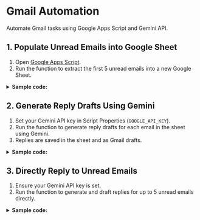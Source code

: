 # Gmail Automation

Automate Gmail tasks using Google Apps Script and Gemini API.

## 1. Populate Unread Emails into Google Sheet

1. Open [Google Apps Script](https://script.google.com/).
2. Run the function to extract the first 5 unread emails into a new Google Sheet.

<details style="margin-bottom: 20px;">
  <summary><span style="font-weight: bold;">Sample code:</span></summary>

```js
function listUnreadEmailsToSheet() {
  // Open or create a Google Sheet
  const spreadsheet = SpreadsheetApp.create(`Unread Emails`);
  const sheet = spreadsheet.getActiveSheet();

  // Clear the sheet before populating new data
  sheet.clear();

  // Add headers to the sheet
  sheet.appendRow([ 'Thread ID', 'Sender Name', 'Sender Email', 'Email Content']);

  // Get the first 5 unread emails
  const threads = GmailApp.getInboxThreads(0, 5); // Get the first 5 threads
  const unreadEmails = threads.flatMap(thread => thread.getMessages().filter(msg => msg.isUnread()));

  unreadEmails.forEach(email => {
    const sender = email.getFrom();
    const subject = email.getSubject();
    const body = email.getPlainBody();
    const threadId = email.getThread().getId(); // Get the thread ID

    // Extract sender name and email
    const senderMatch = sender.match(/(.*)<(.*)>/);
    const senderName = senderMatch ? senderMatch[1].trim() : 'Unknown';
    const senderEmail = senderMatch ? senderMatch[2].trim() : sender;

    // Append the data to the sheet
    sheet.appendRow([threadId, senderName, senderEmail, body]);
  });

  // Log the URL of the active spreadsheet
  const sheetUrl = spreadsheet.getUrl();
  Logger.log('Unread emails have been added to the sheet. Sheet URL: ' + sheetUrl);
}
```
</details>

## 2. Generate Reply Drafts Using Gemini

1. Set your Gemini API key in Script Properties (`GOOGLE_API_KEY`).
2. Run the function to generate reply drafts for each email in the sheet using Gemini.
3. Replies are saved in the sheet and as Gmail drafts.

<details style="margin-bottom: 20px;">
  <summary><span style="font-weight: bold;">Sample code:</span></summary>

```js
const properties = PropertiesService.getScriptProperties().getProperties();
const geminiApiKey = properties['GOOGLE_API_KEY'];
const geminiEndpoint = `https://generativelanguage.googleapis.com/v1beta/models/gemini-2.0-flash:generateContent?key=${geminiApiKey}`;


function replyEmailsToDraft() {
    const sheet = SpreadsheetApp.getActiveSpreadsheet().getActiveSheet();
    const data = sheet.getDataRange().getValues(); // Get all data from the sheet
    const threadIdColumnIndex = 0; // Column A (zero-based index is 0)
    const emailContentColumnIndex = 3; // Column D (zero-based index is 3)
    const replyColumnIndex = 4; // Column E (zero-based index is 4)
  
    for (let i = 1; i < data.length; i++) { // Start from row 2 (index 1) to skip headers
      const threadId = data[i][threadIdColumnIndex];
      const emailContent = data[i][emailContentColumnIndex];
  
      if (threadId && emailContent) {
        const reply = callGemini(emailContent); // Generate reply using callGemini function
  
        // Save the reply in Column E
        sheet.getRange(i + 1, replyColumnIndex + 1).setValue(reply);
  
        // Save the reply draft in Gmail
        const thread = GmailApp.getThreadById(threadId);
        if (thread) {
          thread.createDraftReply(reply, {
            htmlBody: reply
          });
        }
      }
    }
  }
  
function callGemini(emailContent, temperature = 0) {
  const payload = {
    "contents": [
      {
        "parts": [
          {
            "text": `This is my email content: """ ${emailContent} """. Reply politely and professionally. Discard all previous email contents. Just give me the reply text. Do not include my own signature.\n`
          },
        ]
      }
    ],
    "generationConfig": {
      "temperature": temperature,
    },
  };

  const options = {
    'method': 'post',
    'contentType': 'application/json',
    'payload': JSON.stringify(payload)
  };

  const response = UrlFetchApp.fetch(geminiEndpoint, options);
  const data = JSON.parse(response);
  const content = data["candidates"][0]["content"]["parts"][0]["text"];
  return content;
}
  
  


```
</details>

## 3. Directly Reply to Unread Emails

1. Ensure your Gemini API key is set.
2. Run the function to generate and draft replies for up to 5 unread emails directly.

<details style="margin-bottom: 20px;">
  <summary><span style="font-weight: bold;">Sample code:</span></summary>

```js
function replyToUnreadWithGemini() {
  var threads = GmailApp.getInboxThreads(0, 30); // Fetch more to ensure 5 unread
  console.log(threads.length)
  var count = 0;
  for (var i = 0; i < threads.length && count < 5; i++) {
    var thread = threads[i];
    if (thread.isUnread()) {
      var message = thread.getMessages()[0];
      var body = message.getPlainBody();
      console.log(body)
      var geminiReply = callGeminiAPI(body);
      thread.createDraftReply(geminiReply);
      count++;
    }
  }
}

function callGeminiAPI(text) {
  const apiKey = PropertiesService.getScriptProperties().getProperty('GOOGLE_API_KEY');
  var url = 'https://generativelanguage.googleapis.com/v1beta/models/gemini-2.5-flash-preview-05-20:generateContent?key=' + apiKey;
  var prompt = "Reply to the following email professionally. Use proper email format (greeting, body, closing):\n\n" + text;
  var payload = {
    "contents": [{"parts": [{"text": prompt}]}]
  };
  var options = {
    "method": "post",
    "contentType": "application/json",
    "payload": JSON.stringify(payload)
  };
  var response = UrlFetchApp.fetch(url, options);
  var result = JSON.parse(response.getContentText());
  return result.candidates && result.candidates[0] && result.candidates[0].content.parts[0].text || "No reply generated.";
}
